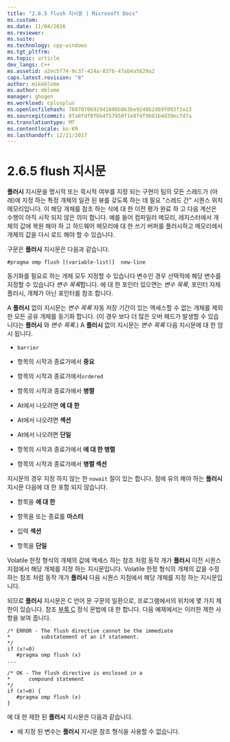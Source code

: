 ```yaml
---
title: "2.6.5 flush 지시문 | Microsoft Docs"
ms.custom: 
ms.date: 11/04/2016
ms.reviewer: 
ms.suite: 
ms.technology: cpp-windows
ms.tgt_pltfrm: 
ms.topic: article
dev_langs: C++
ms.assetid: a2ec5f74-9c37-424a-8376-47ab4a5829a2
caps.latest.revision: "8"
author: mikeblome
ms.author: mblome
manager: ghogen
ms.workload: cplusplus
ms.openlocfilehash: 7607070692941606b863be9248b2d69f093f3a13
ms.sourcegitcommit: 8fa8fdf0fbb4f57950f1e8f4f9b81b4d39ec7d7a
ms.translationtype: MT
ms.contentlocale: ko-KR
ms.lasthandoff: 12/21/2017
---
```

# <a name="265-flush-directive"></a>2.6.5 flush 지시문
**플러시** 지시문을 명시적 또는 묵시적 여부를 지정 되는 구현이 팀의 모든 스레드가 (아래)에 지정 하는 특정 개체의 일관 된 뷰를 갖도록 하는 데 필요 "스레드 간" 시퀀스 위치 메모리입니다. 이 해당 개체를 참조 하는 식에 대 한 이전 평가 완료 하 고 다음 계산은 수행이 아직 시작 되지 않은 의미 합니다. 예를 들어 컴파일러 메모리, 레지스터에서 개체의 값에 복원 해야 하 고 하드웨어 메모리에 대 한 쓰기 버퍼를 플러시하고 메모리에서 개체의 값을 다시 로드 해야 할 수 있습니다.  
  
 구문은 **플러시** 지시문은 다음과 같습니다.  
  
```  
#pragma omp flush [(variable-list)]  new-line  
```  
  
 동기화를 필요로 하는 개체 모두 지정할 수 있습니다 변수인 경우 선택적에 해당 변수를 지정할 수 있습니다 *변수 목록*합니다. 에 대 한 포인터 있으면는 *변수 목록*, 포인터 자체 플러시, 개체가 아닌 포인터를 참조 합니다.  
  
 A **플러시** 없이 지시문는 *변수 목록* 자동 저장 기간이 있는 액세스할 수 없는 개체를 제외한 모든 공유 개체를 동기화 합니다. (이 경우 보다 더 많은 오버 헤드가 발생할 수 있습니다는 **플러시** 와 *변수 목록*.) A **플러시** 없이 지시문는 *변수 목록* 다음 지시문에 대 한 암시 됩니다.  
  
-   `barrier`  
  
-   항목의 시작과 종료가에서 **중요**  
  
-   항목의 시작과 종료가에서`ordered`  
  
-   항목의 시작과 종료가에서 **병렬**  
  
-   At에서 나오려면 **에 대 한**  
  
-   At에서 나오려면 **섹션**  
  
-   At에서 나오려면 **단일**  
  
-   항목의 시작과 종료가에서 **에 대 한 병렬**  
  
-   항목의 시작과 종료가에서 **병렬 섹션**  
  
 지시문의 경우 지정 하지 않는 한 `nowait` 절이 있는 합니다. 점에 유의 해야 하는 **플러시** 지시문 다음에 대 한 포함 되지 않습니다.  
  
-   항목을 **에 대 한**  
  
-   항목을 또는 종료를 **마스터**  
  
-   입력 **섹션**  
  
-   항목을 **단일**  
  
 Volatile 한정 형식의 개체의 값에 액세스 하는 참조 처럼 동작 개가 **플러시** 이전 시퀀스 지점에서 해당 개체를 지정 하는 지시문입니다. Volatile 한정 형식의 개체의 값을 수정 하는 참조 처럼 동작 개가 **플러시** 다음 시퀀스 지점에서 해당 개체를 지정 하는 지시문입니다.  
  
 되므로 **플러시** 지시문은 C 언어 문 구문의 일환으로, 프로그램에서의 위치에 몇 가지 제한이 있습니다. 참조 [부록 C](../../parallel/openmp/c-openmp-c-and-cpp-grammar.md) 정식 문법에 대 한 합니다. 다음 예제에서는 이러한 제한 사항을 보여 줍니다.  
  
```  
/* ERROR - The flush directive cannot be the immediate  
*          substatement of an if statement.  
*/  
if (x!=0)  
   #pragma omp flush (x)  
...  
  
/* OK - The flush directive is enclosed in a  
*      compound statement  
*/  
if (x!=0) {  
   #pragma omp flush (x)  
}  
```  
  
 에 대 한 제한 된 **플러시** 지시문은 다음과 같습니다.  
  
-   에 지정 된 변수는 **플러시** 지시문 참조 형식을 사용할 수 없습니다.